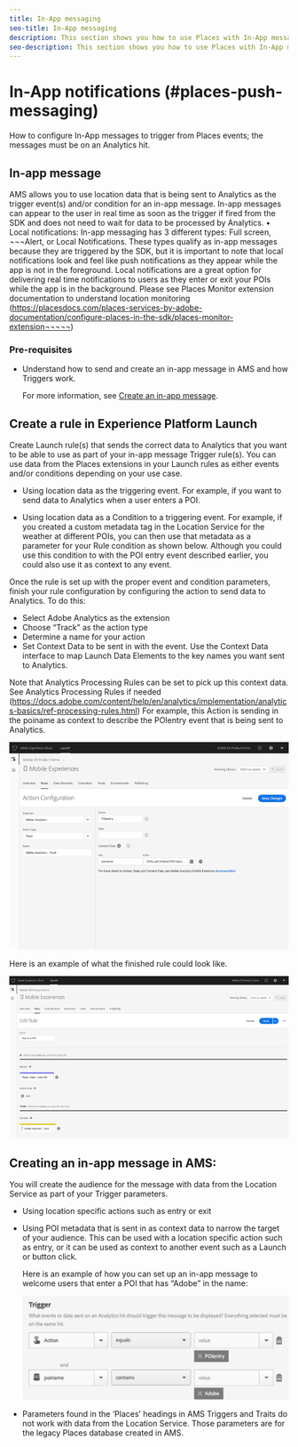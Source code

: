 ```yaml
---
title: In-App messaging
seo-title: In-App messaging
description: This section shows you how to use Places with In-App messaging.
seo-description: This section shows you how to use Places with In-App messaging.
---
```


# In-App notifications (#places-push-messaging)

How to configure In-App messages to trigger from Places events; the messages must be on an Analytics hit. 

## In-app message

AMS allows you to use location data that is being sent to Analytics as the trigger event(s) and/or condition for an in-app message. In-app messages can appear to the user in real time as soon as the trigger if fired from the SDK and does not need to wait for data to be processed by Analytics. 
•	Local notifications: In-app messaging has 3 different types: Full screen, ¬¬¬Alert, or Local Notifications. These types qualify as in-app messages because they are triggered by the SDK, but it is important to note that local notifications look and feel like push notifications as they appear while the app is not in the foreground. Local notifications are a great option for delivering real time notifications to users as they enter or exit your POIs while the app is in the background. Please see Places Monitor extension documentation to understand location monitoring (https://placesdocs.com/places-services-by-adobe-documentation/configure-places-in-the-sdk/places-monitor-extension¬¬¬¬¬)

### Pre-requisites

* Understand how to send and create an in-app message in AMS and how Triggers work. 

  For more information, see [Create an in-app message](https://docs.adobe.com/content/help/en/mobile-services/using/messaging-ug/inapp-messages/t-in-app-message.html).


## Create a rule in Experience Platform Launch

Create Launch rule(s) that sends the correct data to Analytics that you want to be able to use as part of your in-app message Trigger rule(s). You can use data from the Places extensions in your Launch rules as either events and/or conditions depending on your use case. 

* Using location data as the triggering event. For example, if you want to send data to Analytics when a user enters a POI.

* Using location data as a Condition to a triggering event. For example, if you created a custom metadata tag in the Location Service for the weather at different POIs, you can then use that metadata as a parameter for your Rule condition as shown below. Although you could use this condition to with the POI entry event described earlier, you could also use it as context to any event. 

Once the rule is set up with the proper event and condition parameters, finish your rule configuration by configuring the action to send data to Analytics. To do this:

* Select Adobe Analytics as the extension
* Choose “Track” as the action type
* Determine a name for your action
* Set Context Data to be sent in with the event. Use the Context Data interface to map Launch Data Elements to the key names you want sent to Analytics. 

Note that Analytics Processing Rules can be set to pick up this context data. See Analytics Processing Rules if needed (https://docs.adobe.com/content/help/en/analytics/implementation/analytics-basics/ref-processing-rules.html)
For example, this Action is sending in the poiname as context to describe the POIentry event that is being sent to Analytics.

![creating an action](/help/assets/configure-action.png)

Here is an example of what the finished rule could look like. 

![completed rule](/help/assets/create-a-rule.png)

## Creating an in-app message in AMS:

You will create the audience for the message with data from the Location Service as part of your Trigger parameters. 

* Using location specific actions such as entry or exit
* Using POI metadata that is sent in as context data to narrow the target of your audience. This can be used with a location specific action such as entry, or it can be used as context to another event such as a Launch or button click. 

  Here is an example of how you can set up an in-app message to welcome users that enter a POI that has “Adobe” in the name:

  ![trigger parameters](/help/assets/trigger-parameters.png)

* Parameters found in the ‘Places’ headings in AMS Triggers and Traits do not work with data from the Location Service. Those parameters are for the legacy Places database created in AMS.  